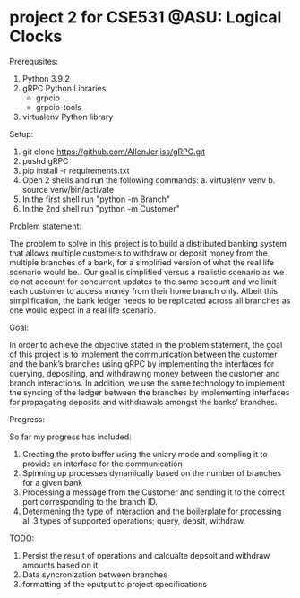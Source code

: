 # project 2 for CSE531 @ASU:  Logical Clocks

Prerequsites:

1.  Python 3.9.2
2.  gRPC Python Libraries
       * grpcio
       * grpcio-tools
3.  virtualenv Python library

Setup:

1.  git clone https://github.com/AllenJerjiss/gRPC.git
2.  pushd gRPC
3.  pip install -r requirements.txt
4.  Open 2 shells and run the following commands:
      a.  virtualenv venv
      b.  source venv/bin/activate
5.  In the first shell run "python -m Branch"
6.  In the 2nd shell run "python -m Customer"

Problem statement:

The problem to solve in this project is to build a distributed banking system that allows multiple customers to withdraw or deposit money from the multiple branches of a bank, for a simplified version of what the real life scenario would be..  Our goal is simplified versus a realistic scenario as we do not account for concurrent updates to the same account and we limit each customer to access money from their home branch only.  Albeit this simplification, the bank ledger needs to be replicated across all branches as one would expect in a real life scenario. 

Goal:

In order to achieve the objective stated in the problem statement, the goal of this project is to implement the communication between the customer and the bank’s branches using gRPC by implementing the interfaces for querying, depositing, and withdrawing money between the customer and branch interactions.  In addition, we use the same technology to implement the syncing of the ledger between the branches by implementing interfaces for propagating deposits and withdrawals amongst the banks’ branches. 

Progress:

So far my progress has included:
1.  Creating the proto buffer using the uniary mode and compling it to provide an interface for the communication
2.  Spinning up processes dynamically based on the number of branches for a given bank
3.  Processing a message from the Customer and sending it to the correct port corresponding to the branch ID.
4.  Determening the type of interaction and the boilerplate for processing all 3 types of supported operations;  query, depsit, withdraw.


TODO:
1.  Persist the result of operations and calcualte depsoit and withdraw amounts based on it.
2.  Data syncronization between branches
3.  formatting of the oputput to project specifications

